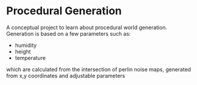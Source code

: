 # **Procedural Generation**

A conceptual project to learn about procedural world generation.
Generation is based on a few parameters such as:
 - humidity
 - height
 - temperature

 which are calculated from the intersection of perlin noise maps, generated from x,y coordinates and adjustable parameters
